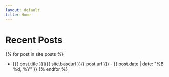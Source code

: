 ```yaml
---
layout: default
title: Home
---
```


# Recent Posts

{% for post in site.posts %}
* [{{ post.title }}]({{ site.baseurl }}{{ post.url }}) - {{ post.date | date: "%B %d, %Y" }}
{% endfor %}
